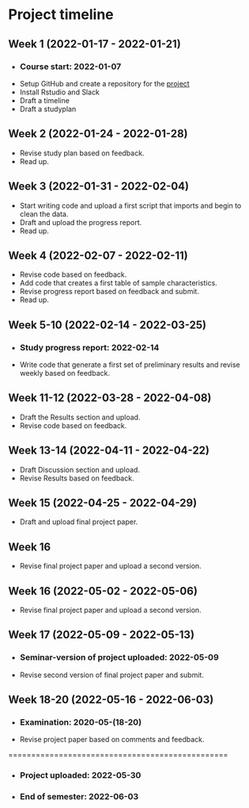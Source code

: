 # Project timeline


## Week 1 (2022-01-17 - 2022-01-21)
- ### Course start: 2022-01-07
- Setup GitHub and create a repository for the [project](https://github.com/Hussein-albaaj/opportunities-trauma-care)
- Install Rstudio and Slack
- Draft a timeline
- Draft a studyplan

## Week 2 (2022-01-24 - 2022-01-28)
- Revise study plan based on feedback.
- Read up.

## Week 3 (2022-01-31 - 2022-02-04)
- Start writing code and upload a first script that imports and begin
  to clean the data.
- Draft and upload the progress report.
- Read up.

## Week 4 (2022-02-07 - 2022-02-11)
- Revise code based on feedback.
- Add code that creates a first table of sample characteristics.
- Revise progress report based on feedback and submit.
- Read up.

## Week 5-10 (2022-02-14 - 2022-03-25)
- ### Study progress report: 2022-02-14
- Write code that generate a first set of preliminary results and
  revise weekly based on feedback.

## Week 11-12 (2022-03-28 - 2022-04-08)
- Draft the Results section and upload.
- Revise code based on feedback.

## Week 13-14 (2022-04-11 - 2022-04-22)
- Draft Discussion section and upload.
- Revise Results based on feedback.

## Week 15 (2022-04-25 - 2022-04-29)
- Draft and upload final project paper.

## Week 16
- Revise final project paper and upload a second version.

## Week 16 (2022-05-02 - 2022-05-06)
- Revise final project paper and upload a second version.

## Week 17 (2022-05-09 - 2022-05-13)
- ### Seminar-version of project uploaded: 2022-05-09
- Revise second version of final project paper and submit.

## Week 18-20 (2022-05-16 - 2022-06-03)
- ### Examination: 2020-05-(18-20)
- Revise project paper based on comments and feedback.

================================================
- ### Project uploaded: 2022-05-30
- ### End of semester: 2022-06-03

